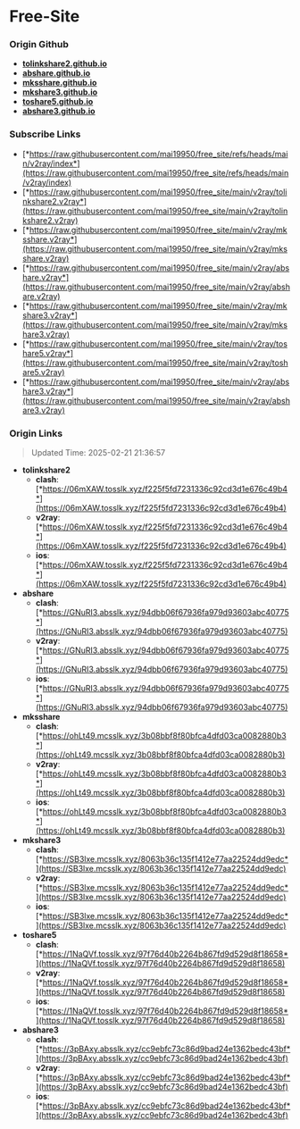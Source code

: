 # Free-Site

### Origin Github

- [**tolinkshare2.github.io**](https://github.com/tolinkshare2/tolinkshare2.github.io)
- [**abshare.github.io**](https://github.com/abshare/abshare.github.io)
- [**mksshare.github.io**](https://github.com/mksshare/mksshare.github.io)
- [**mkshare3.github.io**](https://github.com/mkshare3/mkshare3.github.io)
- [**toshare5.github.io**](https://github.com/toshare5/toshare5.github.io)
- [**abshare3.github.io**](https://github.com/abshare3/abshare3.github.io)

### Subscribe Links

- [*https://raw.githubusercontent.com/mai19950/free_site/refs/heads/main/v2ray/index*](https://raw.githubusercontent.com/mai19950/free_site/refs/heads/main/v2ray/index)
- [*https://raw.githubusercontent.com/mai19950/free_site/main/v2ray/tolinkshare2.v2ray*](https://raw.githubusercontent.com/mai19950/free_site/main/v2ray/tolinkshare2.v2ray)
- [*https://raw.githubusercontent.com/mai19950/free_site/main/v2ray/mksshare.v2ray*](https://raw.githubusercontent.com/mai19950/free_site/main/v2ray/mksshare.v2ray)
- [*https://raw.githubusercontent.com/mai19950/free_site/main/v2ray/abshare.v2ray*](https://raw.githubusercontent.com/mai19950/free_site/main/v2ray/abshare.v2ray)
- [*https://raw.githubusercontent.com/mai19950/free_site/main/v2ray/mkshare3.v2ray*](https://raw.githubusercontent.com/mai19950/free_site/main/v2ray/mkshare3.v2ray)
- [*https://raw.githubusercontent.com/mai19950/free_site/main/v2ray/toshare5.v2ray*](https://raw.githubusercontent.com/mai19950/free_site/main/v2ray/toshare5.v2ray)
- [*https://raw.githubusercontent.com/mai19950/free_site/main/v2ray/abshare3.v2ray*](https://raw.githubusercontent.com/mai19950/free_site/main/v2ray/abshare3.v2ray)

### Origin Links

> Updated Time: 2025-02-21 21:36:57

- **tolinkshare2**
  - **clash**: [*https://06mXAW.tosslk.xyz/f225f5fd7231336c92cd3d1e676c49b4*](https://06mXAW.tosslk.xyz/f225f5fd7231336c92cd3d1e676c49b4)
  - **v2ray**: [*https://06mXAW.tosslk.xyz/f225f5fd7231336c92cd3d1e676c49b4*](https://06mXAW.tosslk.xyz/f225f5fd7231336c92cd3d1e676c49b4)
  - **ios**: [*https://06mXAW.tosslk.xyz/f225f5fd7231336c92cd3d1e676c49b4*](https://06mXAW.tosslk.xyz/f225f5fd7231336c92cd3d1e676c49b4)
- **abshare**
  - **clash**: [*https://GNuRI3.absslk.xyz/94dbb06f67936fa979d93603abc40775*](https://GNuRI3.absslk.xyz/94dbb06f67936fa979d93603abc40775)
  - **v2ray**: [*https://GNuRI3.absslk.xyz/94dbb06f67936fa979d93603abc40775*](https://GNuRI3.absslk.xyz/94dbb06f67936fa979d93603abc40775)
  - **ios**: [*https://GNuRI3.absslk.xyz/94dbb06f67936fa979d93603abc40775*](https://GNuRI3.absslk.xyz/94dbb06f67936fa979d93603abc40775)
- **mksshare**
  - **clash**: [*https://ohLt49.mcsslk.xyz/3b08bbf8f80bfca4dfd03ca0082880b3*](https://ohLt49.mcsslk.xyz/3b08bbf8f80bfca4dfd03ca0082880b3)
  - **v2ray**: [*https://ohLt49.mcsslk.xyz/3b08bbf8f80bfca4dfd03ca0082880b3*](https://ohLt49.mcsslk.xyz/3b08bbf8f80bfca4dfd03ca0082880b3)
  - **ios**: [*https://ohLt49.mcsslk.xyz/3b08bbf8f80bfca4dfd03ca0082880b3*](https://ohLt49.mcsslk.xyz/3b08bbf8f80bfca4dfd03ca0082880b3)
- **mkshare3**
  - **clash**: [*https://SB3lxe.mcsslk.xyz/8063b36c135f1412e77aa22524dd9edc*](https://SB3lxe.mcsslk.xyz/8063b36c135f1412e77aa22524dd9edc)
  - **v2ray**: [*https://SB3lxe.mcsslk.xyz/8063b36c135f1412e77aa22524dd9edc*](https://SB3lxe.mcsslk.xyz/8063b36c135f1412e77aa22524dd9edc)
  - **ios**: [*https://SB3lxe.mcsslk.xyz/8063b36c135f1412e77aa22524dd9edc*](https://SB3lxe.mcsslk.xyz/8063b36c135f1412e77aa22524dd9edc)
- **toshare5**
  - **clash**: [*https://1NaQVf.tosslk.xyz/97f76d40b2264b867fd9d529d8f18658*](https://1NaQVf.tosslk.xyz/97f76d40b2264b867fd9d529d8f18658)
  - **v2ray**: [*https://1NaQVf.tosslk.xyz/97f76d40b2264b867fd9d529d8f18658*](https://1NaQVf.tosslk.xyz/97f76d40b2264b867fd9d529d8f18658)
  - **ios**: [*https://1NaQVf.tosslk.xyz/97f76d40b2264b867fd9d529d8f18658*](https://1NaQVf.tosslk.xyz/97f76d40b2264b867fd9d529d8f18658)
- **abshare3**
  - **clash**: [*https://3pBAxy.absslk.xyz/cc9ebfc73c86d9bad24e1362bedc43bf*](https://3pBAxy.absslk.xyz/cc9ebfc73c86d9bad24e1362bedc43bf)
  - **v2ray**: [*https://3pBAxy.absslk.xyz/cc9ebfc73c86d9bad24e1362bedc43bf*](https://3pBAxy.absslk.xyz/cc9ebfc73c86d9bad24e1362bedc43bf)
  - **ios**: [*https://3pBAxy.absslk.xyz/cc9ebfc73c86d9bad24e1362bedc43bf*](https://3pBAxy.absslk.xyz/cc9ebfc73c86d9bad24e1362bedc43bf)
